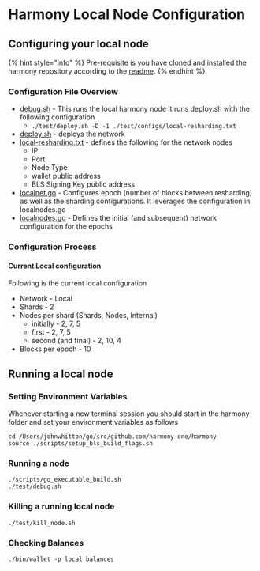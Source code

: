 # Harmony Local Node Configuration

## Configuring your local node

{% hint style="info" %}
Pre-requisite is you have cloned and installed the harmony repository according to the [readme](https://github.com/harmony-one/harmony/blob/master/README.md).
{% endhint %}

### Configuration File Overview

* [debug.sh](https://github.com/harmony-one/harmony/blob/master/test/debug.sh) - This runs the local harmony node it runs deploy.sh with the following configuration
  * `./test/deploy.sh -D -1 ./test/configs/local-resharding.txt`
* [deploy.sh](https://github.com/harmony-one/harmony/blob/master/test/deploy.sh) - deploys the network
* [local-resharding.txt](https://github.com/harmony-one/harmony/blob/master/test/configs/local-resharding.txt) - defines the following for the network nodes
  * IP
  * Port
  * Node Type
  * wallet public address
  * BLS Signing Key public address
* [localnet.go](https://github.com/harmony-one/harmony/blob/master/internal/configs/sharding/localnet.go) - Configures epoch \(number of blocks between resharding\) as well as the sharding configurations. It leverages the configuration in localnodes.go
* [localnodes.go](https://github.com/harmony-one/harmony/blob/master/internal/genesis/localnodes.go) - Defines the initial \(and subsequent\) network configuration for the epochs

### Configuration Process

#### Current Local configuration

Following is the current local configuration

* Network - Local
* Shards - 2
* Nodes per shard \(Shards, Nodes, Internal\)
  * initially  - 2, 7, 5 
  * first - 2, 7, 5
  * second \(and final\) - 2, 10, 4
* Blocks per epoch - 10

## Running a local node

### Setting Environment Variables

Whenever starting a new terminal session you should start in the harmony folder and set your environment variables as follows

```text
cd /Users/johnwhitton/go/src/github.com/harmony-one/harmony
source ./scripts/setup_bls_build_flags.sh
```

### Running a node

```text
./scripts/go_executable_build.sh
./test/debug.sh
```

### Killing a running local node

```text
./test/kill_node.sh
```

### Checking Balances

```text
./bin/wallet -p local balances
```

